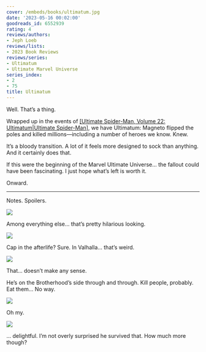```yaml
---
cover: /embeds/books/ultimatum.jpg
date: '2023-05-16 00:02:00'
goodreads_id: 6552939
rating: 4
reviews/authors:
- Jeph Loeb
reviews/lists:
- 2023 Book Reviews
reviews/series:
- Ultimatum
- Ultimate Marvel Universe
series_index:
- 2
- 75
title: Ultimatum
---
```

Well. That’s a thing. 

Wrapped up in the events of [[Ultimate Spider-Man, Volume 22: Ultimatum|Ultimate Spider-Man]](), we have Ultimatum: Magneto flipped the poles and killed millions—including a number of heroes we know. Knew. 

It’s a bloody transition. A lot of it feels more designed to sock than anything. And it certainly does that. 

If this were the beginning of the Marvel Ultimate Universe… the fallout could have been fascinating. I just hope what’s left is worth it. 

Onward. 

<!--more-->

---



Notes. Spoilers. 

![](/embeds/books/attachments/ultimatum-textbundle-fe1e8a.png)

Among everything else… that’s pretty hilarious looking. 

![](/embeds/books/attachments/ultimatum-textbundle-64c26b.png)

Cap in the afterlife? Sure. In Valhalla… that’s weird. 

![](/embeds/books/attachments/ultimatum-textbundle-c96de5.png)

That… doesn’t make any sense. 

He’s on the Brotherhood’s side through and through. Kill people, probably. Eat them… No way. 

![](/embeds/books/attachments/ultimatum-textbundle-ce3e67.png)

Oh my. 

![](/embeds/books/attachments/ultimatum-textbundle-0571a5.png)

… delightful. I’m not overly surprised he survived that. How much more though?
